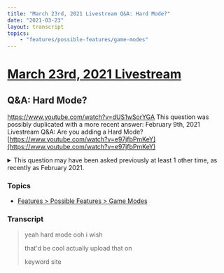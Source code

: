 ```yaml
---
title: "March 23rd, 2021 Livestream Q&A: Hard Mode?"
date: "2021-03-23"
layout: transcript
topics:
    - "features/possible-features/game-modes"
---
```

# [March 23rd, 2021 Livestream](../2021-03-23.md)
## Q&A: Hard Mode?
https://www.youtube.com/watch?v=dUS1wSorYGA
This question was possibly duplicated with a more recent answer: February 9th, 2021 Livestream Q&A: Are you adding a Hard Mode? [https://www.youtube.com/watch?v=e97jfbPmKeY](https://www.youtube.com/watch?v=e97jfbPmKeY)

<details>
<summary>This question may have been asked previously at least 1 other time, as recently as February 2021.</summary>

* February 9th, 2021 Livestream Q&A: Are you adding a Hard Mode? [https://www.youtube.com/watch?v=e97jfbPmKeY](https://www.youtube.com/watch?v=e97jfbPmKeY)
</details>


### Topics
* [Features > Possible Features > Game Modes](../topics/features/possible-features/game-modes.md)

### Transcript

> yeah hard mode ooh i wish
>
> that'd be cool actually upload that on
>
> keyword site
